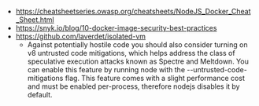 - https://cheatsheetseries.owasp.org/cheatsheets/NodeJS_Docker_Cheat_Sheet.html
- https://snyk.io/blog/10-docker-image-security-best-practices
- https://github.com/laverdet/isolated-vm
  - Against potentially hostile code you should also consider turning on v8 untrusted code mitigations, which helps address the class of speculative execution attacks known as Spectre and Meltdown. You can enable this feature by running node with the --untrusted-code-mitigations flag. This feature comes with a slight performance cost and must be enabled per-process, therefore nodejs disables it by default.
